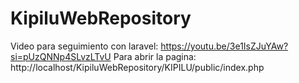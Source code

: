 # KipiluWebRepository

Video para seguimiento con laravel:  https://youtu.be/3e1IsZJuYAw?si=pUzQNNp4SLvzLTvU
Para abrir la pagina: http://localhost/KipiluWebRepository/KIPILU/public/index.php
